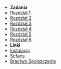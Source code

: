 - **Zadania**
- [Rozdział 1](chapters/1.md?id=rozdział-i)
- [Rozdział 2](chapters/2.md?id=rozdział-ii)
- [Rozdział 3](chapters/3.md?id=rozdział-iii)
- [Rozdział 4](chapters/4.md?id=rozdział-iv)
- [Rozdział 5](chapters/5.md?id=rozdział-v)
- [Rozdział 6](chapters/6.md?id=rozdział-vi)
- **Linki**
- [Instalacja](https://sefaris.eu/loa/installation)
- [Sefaris](https://sefaris.eu)
- [Bractwo Spolszczenia](https://www.bractwospolszczenia.pl/)
